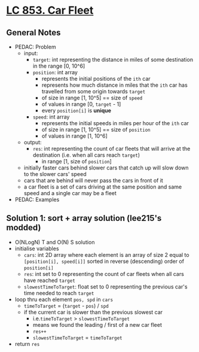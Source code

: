 # [LC 853. Car Fleet](https://leetcode.com/problems/car-fleet/)

## General Notes

- PEDAC: Problem
  - input:
    - `target`: int representing the distance in miles of some destination in the range \[0, 10^6]
    - `position`: int array
      - represents the initial positions of the `ith` car
      - represents how much distance in miles that the `ith` car has travelled from some origin towards `target`
      - of size in range \[1, 10^5] == size of `speed`
      - of values in range \[0, `target` - 1]
      - every `position[i]` is **unique**
    - `speed`: int array
      - represents the initial speeds in miles per hour of the `ith` car
      - of size in range \[1, 10^5] == size of `position`
      - of values in range \[1, 10^6]
  - output:
    - `res`: int representing the count of car fleets that will arrive at the destination (i.e. when all cars reach `target`)
      - in range \[1, size of `position`]
  - initially faster cars behind slower cars that catch up will slow down to the slower cars' speed
  - cars that are behind will never pass the cars in front of it
  - a car fleet is a set of cars driving at the same position and same speed and a single car may be a fleet
- PEDAC: Examples

## Solution 1: sort + array solution (lee215's modded)

- O(NLogN) T and O(N) S solution
- initialise variables
  - `cars`: int 2D array where each element is an array of size 2 equal to `[position[i], speed[i]]` sorted in reverse (descending) order of `position[i]`
  - `res`: int set to 0 representing the count of car fleets when all cars have reached `target`
  - `slowestTimeToTarget`: float set to 0 representing the previous car's time needed to reach `target`
- loop thru each element `pos, spd` in `cars`
  - `timeToTarget` = (`target` - `pos`) / `spd`
  - if the current car is slower than the previous slowest car
    - i.e.`timeToTarget` > `slowestTimeToTarget`
    - means we found the leading / first of a new car fleet
    - `res++`
    - `slowestTimeToTarget` = `timeToTarget`
- return `res`
